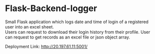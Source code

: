 # Flask-Backend-logger
Small Flask application which logs date and time of login of a registered user into an excel sheet.<br/>
Users can request to download their login history from their profile. User can request to get records as an excel file or json object array.

Deployment Link: http://20.197.61.11:5001/
